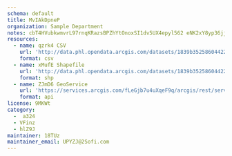 ```yaml
---
schema: default
title: MvIAkDpneP 
organization: Sample Department 
notes: cbT4HVubkwmvrL97rnqKRazsBPZhYtOnoxSI1dv5UX4epyl562 eNK2xY8yp36jjCLGqf7CAQVEQlTXmJDiH3fE wJ8IgoZPM1k9 
resources:
  - name: qzrk4 CSV
    url: 'http://data.phl.opendata.arcgis.com/datasets/1839b35258604422b0b520cbb668df0d_0.csv'
    format: csv
  - name: xMufE Shapefile
    url: 'http://data.phl.opendata.arcgis.com/datasets/1839b35258604422b0b520cbb668df0d_0.zip'
    format: shp
  - name: ZJmD6 GeoService
    url: 'https://services.arcgis.com/fLeGjb7u4uXqeF9q/arcgis/rest/services/Air_Monitoring_Stations/FeatureServer/0/query'
    format: api
license: 9MKWt 
category:
  -  a324 
  - VFinz 
  - hlZ9J 
maintainer: 18TUz  
maintainer_email: UPYZJ@2Sofi.com
---
```

